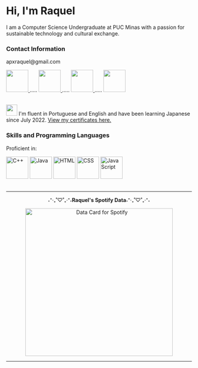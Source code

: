 <div align="left">

  <h1>Hi, I'm Raquel</h1>
  <p>I am a Computer Science Undergraduate at PUC Minas with a passion for sustainable technology and cultural exchange.</p>
  
  <h3>Contact Information</h3>
  <p>apxraquel@gmail.com</p>
  
  <div>
    <a href="mailto:apxraquel@gmail.com">
      <img src="https://img.icons8.com/?size=100&id=Ud3HIiTszMes&format=png&color=000000" width="60" height="60" target=”_blank”/>
    </a>
    .....
    <a href="https://www.linkedin.com/in/raksmotta/" target="_blank">
      <img src="https://img.icons8.com/?size=100&id=ZADJgisVhP37&format=png&color=000000" width="60" height="60" target=”_blank”/>
    </a>
    .....
    <a href="https://www.instagram.com/raksmotta/" target="_blank">
      <img src="https://img.icons8.com/?size=100&id=INodqfyB9XCT&format=png&color=000000" width="60" height="60" target=”_blank”/>
    </a>
    .....
    <a href="https://wa.me/5531982603232" target="_blank">
      <img src="https://img.icons8.com/?size=100&id=EkrO09CBZb8i&format=png&color=000000" width="60" height="60" target=”_blank”/>
    </a>
  </div>
  
  <br/>
  
  <p><img src="https://img.icons8.com/?size=100&id=N2pswV2xlw7p&format=png&color=000000"  width="30" height="30"/>
    I'm fluent in Portuguese and English and have been learning Japanese since July 2022. <a href="https://www.linkedin.com/in/raksmotta/details/certifications/" target=”_blank”>View my certificates here.</a></p>
  
  <h3>Skills and Programming Languages</h3>
  <p>Proficient in:</p>
  <div>
    <img src="https://img.icons8.com/color/48/000000/c-plus-plus-logo.png" alt="C++" width="60" height="60"/>
    <img src="https://img.icons8.com/color/48/000000/java-coffee-cup-logo.png" alt="Java" width="60" height="60"/>
    <img src="https://img.icons8.com/color/48/000000/html-5.png" alt="HTML" width="60" height="60"/>
    <img src="https://img.icons8.com/color/48/000000/css3.png" alt="CSS" width="60" height="60"/>
    <img src="https://img.icons8.com/color/48/000000/javascript.png" alt="JavaScript" width="60" height="60"/>
  </div>
  <br/>
</div>

---

<div align="center">
  <p>˖⁺‧₊˚♡˚₊‧⁺˖<b>Raquel's Spotify Data</b>˖⁺‧₊˚♡˚₊‧⁺˖</p>
  <img height="400" src="https://data-card-for-spotify.herokuapp.com/api/card?user_id=raquelmotta2003" alt="Data Card for Spotify">
</div>

---

<!---
raksmotta/raksmotta is a ✨ special ✨ repository because its `README.md` (this file) appears on your GitHub profile.
You can click the Preview link to take a look at your changes.
--->
